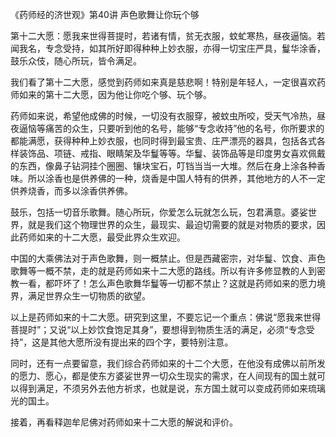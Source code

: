 《药师经的济世观》第40讲 声色歌舞让你玩个够

第十二大愿：愿我来世得菩提时，若诸有情，贫无衣服，蚊虻寒热，昼夜逼恼。若闻我名，专念受持，如其所好即得种种上妙衣服，亦得一切宝庄严具，鬘华涂香，鼓乐众伎，随心所玩，皆令满足。

我们看了第十二大愿，感觉到药师如来真是慈悲啊！特别是年轻人，一定很喜欢药师如来的第十二大愿，因为他让你吃个够、玩个够。

药师如来说，希望他成佛的时候，一切没有衣服穿，被蚊虫所咬，受天气冷热，昼夜逼恼等痛苦的众生，只要听到他的名号，能够“专念收持”他的名号，你所要求的都能满愿，获得种种上妙衣服，也同时得到最宝贵、庄严漂亮的器具，包括各式各样装饰品、项链、戒指、眼睛架及华鬘等等。华鬘、装饰品等是印度男女喜欢佩戴的东西，像鼻子钻洞挂个圈圈、镶块宝石，叮铛当当一大堆。然后在身上涂各种香味。所以涂香也是供养佛的一种，烧香是中国人特有的供养，其他地方的人不一定供养烧香，而多以涂香供养佛。

鼓乐，包括一切音乐歌舞。随心所玩，你爱怎么玩就怎么玩，包君满意。婆娑世界，就是我们这个物理世界的众生，最现实、最迫切需要的就是对物质的要求，因此药师如来的十二大愿，最受此界众生欢迎。

中国的大乘佛法对于声色歌舞，则一概禁止。但是西藏密宗，对华鬘、饮食、声色歌舞等一概不禁，走的就是药师如来十二大愿的路线。所以有许多修显教的人到密教一看，都吓坏了！怎么声色歌舞华鬘等一切都不禁止？这就是药师如来的愿力境界，满足世界众生一切物质的欲望。

以上是药师如来的十二大愿。研究到这里，不要忘记一个重点：佛说“愿我来世得菩提时”；又说“以上妙饮食饱足其身”，要想得到物质生活的满足，必须“专念受持”，这是其他大愿所没有提出来的四个字，要特别注意。

同时，还有一点要留意，我们综合药师如来的十二个大愿，在他没有成佛以前所发的愿力、愿心，都是使东方婆娑世界一切众生现实的需求，在人间现有的国土就可以得到满足，不须另外去他方祈求，也就是说，东方国土就可以变成药师如来琉璃光的国土。

接着，再看释迦牟尼佛对药师如来十二大愿的解说和评价。